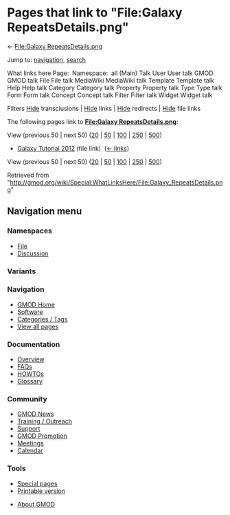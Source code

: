 <div id="mw-page-base" class="noprint">

</div>

<div id="mw-head-base" class="noprint">

</div>

<div id="content" class="mw-body" role="main">

<span id="top"></span>

<div id="mw-js-message" style="display:none;">

</div>



# <span dir="auto">Pages that link to "File:Galaxy RepeatsDetails.png"</span>

<div id="bodyContent">

<div id="contentSub">

← [File:Galaxy
RepeatsDetails.png](/wiki/File:Galaxy_RepeatsDetails.png "File:Galaxy RepeatsDetails.png")

</div>

<div id="jump-to-nav" class="mw-jump">

Jump to: [navigation](#mw-navigation), [search](#p-search)

</div>

<div id="mw-content-text">

What links here Page:  Namespace:  all (Main) Talk User User talk GMOD
GMOD talk File File talk MediaWiki MediaWiki talk Template Template talk
Help Help talk Category Category talk Property Property talk Type Type
talk Form Form talk Concept Concept talk Filter Filter talk Widget
Widget talk

Filters
[Hide](/mediawiki/index.php?title=Special:WhatLinksHere/File:Galaxy_RepeatsDetails.png&hidetrans=1 "Special:WhatLinksHere/File:Galaxy RepeatsDetails.png")
transclusions \|
[Hide](/mediawiki/index.php?title=Special:WhatLinksHere/File:Galaxy_RepeatsDetails.png&hidelinks=1 "Special:WhatLinksHere/File:Galaxy RepeatsDetails.png")
links \|
[Hide](/mediawiki/index.php?title=Special:WhatLinksHere/File:Galaxy_RepeatsDetails.png&hideredirs=1 "Special:WhatLinksHere/File:Galaxy RepeatsDetails.png")
redirects \|
[Hide](/mediawiki/index.php?title=Special:WhatLinksHere/File:Galaxy_RepeatsDetails.png&hideimages=1 "Special:WhatLinksHere/File:Galaxy RepeatsDetails.png")
file links

The following pages link to **[File:Galaxy
RepeatsDetails.png](/wiki/File:Galaxy_RepeatsDetails.png "File:Galaxy RepeatsDetails.png")**:

View (previous 50 \| next 50)
([20](/mediawiki/index.php?title=Special:WhatLinksHere/File:Galaxy_RepeatsDetails.png&limit=20 "Special:WhatLinksHere/File:Galaxy RepeatsDetails.png")
\|
[50](/mediawiki/index.php?title=Special:WhatLinksHere/File:Galaxy_RepeatsDetails.png&limit=50 "Special:WhatLinksHere/File:Galaxy RepeatsDetails.png")
\|
[100](/mediawiki/index.php?title=Special:WhatLinksHere/File:Galaxy_RepeatsDetails.png&limit=100 "Special:WhatLinksHere/File:Galaxy RepeatsDetails.png")
\|
[250](/mediawiki/index.php?title=Special:WhatLinksHere/File:Galaxy_RepeatsDetails.png&limit=250 "Special:WhatLinksHere/File:Galaxy RepeatsDetails.png")
\|
[500](/mediawiki/index.php?title=Special:WhatLinksHere/File:Galaxy_RepeatsDetails.png&limit=500 "Special:WhatLinksHere/File:Galaxy RepeatsDetails.png"))

- [Galaxy Tutorial
  2012](/wiki/Galaxy_Tutorial_2012 "Galaxy Tutorial 2012") (file link) ‎
  <span class="mw-whatlinkshere-tools">([←
  links](/mediawiki/index.php?title=Special:WhatLinksHere&target=Galaxy+Tutorial+2012 "Special:WhatLinksHere"))</span>

View (previous 50 \| next 50)
([20](/mediawiki/index.php?title=Special:WhatLinksHere/File:Galaxy_RepeatsDetails.png&limit=20 "Special:WhatLinksHere/File:Galaxy RepeatsDetails.png")
\|
[50](/mediawiki/index.php?title=Special:WhatLinksHere/File:Galaxy_RepeatsDetails.png&limit=50 "Special:WhatLinksHere/File:Galaxy RepeatsDetails.png")
\|
[100](/mediawiki/index.php?title=Special:WhatLinksHere/File:Galaxy_RepeatsDetails.png&limit=100 "Special:WhatLinksHere/File:Galaxy RepeatsDetails.png")
\|
[250](/mediawiki/index.php?title=Special:WhatLinksHere/File:Galaxy_RepeatsDetails.png&limit=250 "Special:WhatLinksHere/File:Galaxy RepeatsDetails.png")
\|
[500](/mediawiki/index.php?title=Special:WhatLinksHere/File:Galaxy_RepeatsDetails.png&limit=500 "Special:WhatLinksHere/File:Galaxy RepeatsDetails.png"))

</div>

<div class="printfooter">

Retrieved from
"<http://gmod.org/wiki/Special:WhatLinksHere/File:Galaxy_RepeatsDetails.png>"

</div>

<div id="catlinks" class="catlinks catlinks-allhidden">

</div>

<div class="visualClear">

</div>

</div>

</div>

<div id="mw-navigation">

## Navigation menu

<div id="mw-head">



<div id="left-navigation">

<div id="p-namespaces" class="vectorTabs" role="navigation"
aria-labelledby="p-namespaces-label">

### Namespaces

- <span id="ca-nstab-image"><a href="/wiki/File:Galaxy_RepeatsDetails.png" accesskey="c"
  title="View the file page [c]">File</a></span>
- <span id="ca-talk"><a
  href="/mediawiki/index.php?title=File_talk:Galaxy_RepeatsDetails.png&amp;action=edit&amp;redlink=1"
  accesskey="t"
  title="Discussion about the content page [t]">Discussion</a></span>

</div>

<div id="p-variants" class="vectorMenu emptyPortlet" role="navigation"
aria-labelledby="p-variants-label">

### 

### Variants[](#)

<div class="menu">

</div>

</div>

</div>





</div>

</div>

</div>

<div id="mw-panel">

<div id="p-logo" role="banner">

<a href="/wiki/Main_Page"
style="background-image: url(http://gmod.org/images/GMOD-cogs.png);"
title="Visit the main page"></a>

</div>

<div id="p-Navigation" class="portal" role="navigation"
aria-labelledby="p-Navigation-label">

### Navigation

<div class="body">

- <span id="n-GMOD-Home">[GMOD Home](/wiki/Main_Page)</span>
- <span id="n-Software">[Software](/wiki/GMOD_Components)</span>
- <span id="n-Categories-.2F-Tags">[Categories /
  Tags](/wiki/Categories)</span>
- <span id="n-View-all-pages">[View all
  pages](/wiki/Special:AllPages)</span>

</div>

</div>

<div id="p-Documentation" class="portal" role="navigation"
aria-labelledby="p-Documentation-label">

### Documentation

<div class="body">

- <span id="n-Overview">[Overview](/wiki/Overview)</span>
- <span id="n-FAQs">[FAQs](/wiki/Category:FAQ)</span>
- <span id="n-HOWTOs">[HOWTOs](/wiki/Category:HOWTO)</span>
- <span id="n-Glossary">[Glossary](/wiki/Glossary)</span>

</div>

</div>

<div id="p-Community" class="portal" role="navigation"
aria-labelledby="p-Community-label">

### Community

<div class="body">

- <span id="n-GMOD-News">[GMOD News](/wiki/GMOD_News)</span>
- <span id="n-Training-.2F-Outreach">[Training /
  Outreach](/wiki/Training_and_Outreach)</span>
- <span id="n-Support">[Support](/wiki/Support)</span>
- <span id="n-GMOD-Promotion">[GMOD
  Promotion](/wiki/GMOD_Promotion)</span>
- <span id="n-Meetings">[Meetings](/wiki/Meetings)</span>
- <span id="n-Calendar">[Calendar](/wiki/Calendar)</span>

</div>

</div>

<div id="p-tb" class="portal" role="navigation"
aria-labelledby="p-tb-label">

### Tools

<div class="body">

- <span id="t-specialpages"><a href="/wiki/Special:SpecialPages" accesskey="q"
  title="A list of all special pages [q]">Special pages</a></span>
- <span id="t-print"><a
  href="/mediawiki/index.php?title=Special:WhatLinksHere/File:Galaxy_RepeatsDetails.png&amp;printable=yes"
  rel="alternate" accesskey="p"
  title="Printable version of this page [p]">Printable version</a></span>

</div>

</div>

</div>

</div>

<div id="footer" role="contentinfo">

- <span id="footer-places-about">[About
  GMOD](/wiki/GMOD:About "GMOD:About")</span>

<!-- -->






</div>
